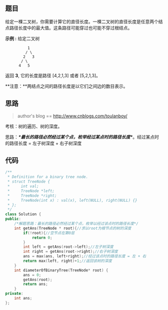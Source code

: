 ## 题目

给定一棵二叉树，你需要计算它的直径长度。一棵二叉树的直径长度是任意两个结点路径长度中的最大值。这条路径可能穿过也可能不穿过根结点。

 

**示例 :**
给定二叉树

```
          1
         / \
        2   3
       / \     
      4   5    
```

返回 **3**, 它的长度是路径 [4,2,1,3] 或者 [5,2,1,3]。

**注意：**两结点之间的路径长度是以它们之间边的数目表示。



## 思路

>  author's blog == http://www.cnblogs.com/toulanboy/

考核：树的遍历、树的深度。

思路：***\*最长的路径必然经过某个点，枚举经过某点时的路径长度\****。经过某点时的路径长度 = 左子树深度 + 右子树深度

## 代码

```c++
/**
 * Definition for a binary tree node.
 * struct TreeNode {
 *     int val;
 *     TreeNode *left;
 *     TreeNode *right;
 *     TreeNode(int x) : val(x), left(NULL), right(NULL) {}
 * };
 */
class Solution {
public:
    /*解题思路：最长的路径必然经过某个点，枚举以经过该点时的路径长度*/
    int getAns(TreeNode * root){//求以root为根节点的树的深度
        if(!root){//空节点在第0层
            return 0;
        }
        int left = getAns(root->left);//左子树深度
        int right = getAns(root->right);//右子树深度
        ans = max(ans, left+right);//经过该点时的路径长度 = 左 + 右
        return max(left, right)+1;//返回该树的深度
    }
    int diameterOfBinaryTree(TreeNode* root) {
        ans = 0;
        getAns(root);
        return ans;
    }
private:
    int ans;
};
```

